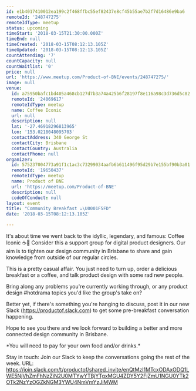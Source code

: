 ```yaml
---
id: e1b4017410012ea199c2f468ffbc55ef82437e8cf45b55ae7b2f7d16486e9ba6
remoteId: '248747275'
remoteIdType: meetup
status: upcoming
timeStart: '2018-03-15T21:30:00.000Z'
timeEnd: null
timeCreated: '2018-03-15T08:12:13.105Z'
timeUpdated: '2018-03-15T08:12:13.105Z'
countAttending: '7'
countCapacity: null
countWaitlist: '0'
price: null
url: 'https://www.meetup.com/Product-of-BNE/events/248747275/'
image: null
venue:
  id: a75950bafc1bd405a468cb127d7b3a74a425b6f28197f8e116a98c3d736d5c82
  remoteId: '24069617'
  remoteIdType: meetup
  name: Coffee Iconic
  url: null
  description: null
  lat: '-27.46918296813965'
  lon: '153.0218048095703'
  contactAddress: 340 George St
  contactCity: Brisbane
  contactCountry: Australia
  contactPhone: null
organizer:
  id: 575237004773a91f1c1ac3c73299034aafb6b611496f95d29b7e155bf90b3a01
  remoteId: '19650437'
  remoteIdType: meetup
  name: Product of BNE
  url: 'https://meetup.com/Product-of-BNE'
  description: null
  codeOfConduct: null
layout: event
title: "Community Breakfast ☕️\U0001F5FD"
date: '2018-03-15T08:12:13.105Z'

---
```

<p>It's about time we went back to the idyllic, legendary, and famous: Coffee Iconic ☕️🗽 Consider this a support group for digital product designers. Our aim is to tighten our design community in Brisbane to share and gain knowledge from outside of our regular circles.</p> <p>This is a pretty casual affair. You just need to turn up, order a delicious breakfast or a coffee, and talk product design with some rad new people.</p> <p>Bring along any problems you're currently working through, or any product design #hotdrama topics you'd like the group's take on?</p> <p>Better yet, if there's something you're hanging to discuss, post it in our new Slack (<a href="https://productof.slack.com" class="linkified">https://productof.slack.com</a>) to get some pre-breakfast conversation happening.</p> <p>Hope to see you there and we look forward to building a better and more connected design community in Brisbane.</p> <p>*You will need to pay for your own food and/or drinks.*</p> <p>Stay in touch: Join our Slack to keep the conversations going the rest of the week. URL: <a href="https://join.slack.com/t/productof/shared_invite/enQtMzI1MTcxODAxODQ1LWE5NjVhZmFhNzZiN2U0MTYwYTBjYTgxMGU4ZDY5Y2FjZmU1NGU0YTk2OTk2NzYzOGZkNGM3YWU4NmVmYzJiMWM" class="linkified">https://join.slack.com/t/productof/shared_invite/enQtMzI1MTcxODAxODQ1LWE5NjVhZmFhNzZiN2U0MTYwYTBjYTgxMGU4ZDY5Y2FjZmU1NGU0YTk2OTk2NzYzOGZkNGM3YWU4NmVmYzJiMWM</a></p>
